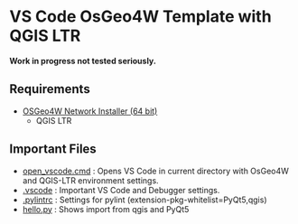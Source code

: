 # VS Code OsGeo4W Template with QGIS LTR

**Work in progress not tested seriously.**

## Requirements

- [OSGeo4W Network Installer (64 bit)](https://www.qgis.org/en/site/forusers/download.html)
  - QGIS LTR

## Important Files

- [open_vscode.cmd](open_vscode.cmd) : Opens VS Code in current directory with OsGeo4W and QGIS-LTR environment settings.
- [.vscode](/.vscode/) : Important VS Code and Debugger settings.
- [.pylintrc](.pylintrc) : Settings for pylint (extension-pkg-whitelist=PyQt5,qgis)
- [hello.py](hello.py) : Shows import from qgis and PyQt5
